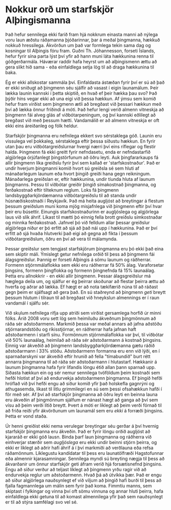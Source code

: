 # Nokkur orð um starfskjör Alþingismanna

Það hefur sennilega ekki farið fram hjá nokkrum einasta manni að nýlega voru laun æðstu ráðamanna þjóðarinnar, þar á meðal þingmanna, hækkuð nokkuð hressilega.
Ákvörðun um það var formlega tekin sama dag og kosningar til Alþingis fóru fram.
Guðni Th. Jóhannesson, forseti Íslands, hefur fyrir sína parta lýst því yfir að hann muni láta hækkunina renna til góðgerðarmála.
Háværar raddir hafa heyrst um að alþingismenn ættu að gera slíkt hið sama - eða einfaldlega setja lög til að draga hækkunina til baka.

Ég er ekki allskostar sammála því.
Einfaldasta ástæðan fyrir því er sú að það er ekki sniðugt að þingmenn séu sjálfir að vasast í eigin launamálum.
Þeir lækka launin kannski í þetta skiptið, en hvað ef þeir hækka þau svo?
Það þýðir hins vegar ekki að una eigi við þessa hækkun.
Af ýmsu sem komið hefur fram virðist sem þingmenn ætli að bregðast við þessari hækkun með því að lækka önnur fríðindi á móti.
Það hefur lengi verið almenn vitneskja að þingmenn fái alveg glás af viðbótarpeningum, og því kannski eðlilegt að bregðast við með þessum hætti.
Vandamálið er að almenn vitneskja er oft ekki eins áreiðanleg og fólk heldur.

Starfskjör þingmanna eru nefnilega ekkert svo sérstaklega góð.
Launin eru vissulega vel þokkaleg, sérstaklega eftir þessa síðustu hækkun.
En fyrir utan þau eru viðbótargreiðslurnar hvergi nærri því eins ríflegar og flestir halda.
Þingmenn fá ekki greitt fyrir nefndasetu, enda er nefndastarfið algjörlega órjúfanlegt þingstörfunum að öðru leyti.
Auk þingfararkaups fá allir þingmenn líka greiðslu fyrir því sem kallað er 'starfskostnaður'.
Það er undir hverjum þingmanni komið hvort sú greiðsla sé sem hluti af mánaðarlegum launum eða hvort þingið greiði hana gegn reikningum.
Mánaðarlega greiðslan er, eftir hækkunina, undir tíunda hluta af launum þingmanns.
Þessu til viðbótar greiðir þingið símakostnað þingmanna, og ferðakostnað eftir tilteknum reglum.
Loks fá þingmenn landsbyggðarkjördæmanna viðbótargreiðslu til að standa undir húsnæðiskostnaði í Reykjavík.
Það má heita augljóst að breytingar á flestum þessum greiðslum muni koma mjög misjafnlega við þingmenn eftir því hvar þeir eru búsettir.
Einungis starfskostnaðurinn er augljóslega og algjörlega laus við slík áhrif.
Líkast til mætti þó einnig fella brott greiðslu símkostnaðar og minnka ferðakostnað.
Jafnvel þó við felldum allar þessar greiðslur algjörlega niður er þó erfitt að sjá að það nái upp í hækkunina.
Það er því erfitt að sjá hvaða hlutverki það eigi að gegna að fikta í þessum viðbótargreiðslum, öðru en því að vera til málamynda.

Þessar greiðslur sem tengjast starfskjörum þingmanna eru þó ekki það eina sem skiptir máli.
Ýmislegt getur nefnilega orðið til þess að þingmenn fái álagsgreiðslur.
Þannig er forseti Alþingis á sömu launum og ráðherrar.
Formenn stjórnmálaflokka sem ekki eru ráðherrar fá 50% álag.
Varaforsetar þingsins, formenn þingflokka og formenn þingnefnda fá 15% launaálag.
Þetta eru allnokkrir - en ekki allir þingmenn.
Þessar álagsgreiðslur má hæglega deila um, og sjálfur er ég þeirrar skoðunar að flestar þeirra ættu að hverfa og aðrar að lækka.
Ef hægt er að nota tækifærið núna til að ráðast gegn þeim er sjálfsagt að gera það.
En sú staðreynd að þingmenn _geti_ breytt þessum hlutum í tilraun til að bregðast við hneykslun almennings er í raun vandamál í sjálfu sér.

Við skulum nefnilega rifja upp atriði sem virðist gersamlega horfið úr minni fólks.
Árið 2008 voru sett lög sem heimiluðu ákveðnum þingmönnum að ráða sér aðstoðarmenn.
Markmið þessa var meðal annars að jafna aðstöðu stjórnarandstöðu og ríkisstjórnar, en ráðherrar hafa jafnan haft aðstoðarmenn í starfi sínu.
Formönnum stjórnmálaflokka var því, til viðbótar við 50% launaálag, heimilað að ráða sér aðstoðarmann á kostnað þingsins.
Einnig var ákveðið að þingmenn landsbyggðarkjördæmanna gætu ráðið aðstoðarmann í 33% stöðu.
Aðstoðarmenn formanna eru enn við lýði, en í sparnaðarskyni var ákveðið eftir hrunið að fella "tímabundið" burt rétt annarra þingmanna til að ráða sér aðstoðarmann í hlutastarf.
Hækkanir á launum þingmanna hafa fyrir lifandis löngu étið allan þann sparnað upp.
Síðasta hækkun ein og sér nemur sennilega tvöföldum þeim kostnaði sem hefði hlotist af því að endurvekja aðstoðarmenn þingmanna.
Ef þingið hefði hróflað við því hefði engu að síður komið yfir það holskefla gagnrýni og athugasemda, líkast til litlu grimmilegri en sú sem þessi ofsahækkun hafði í för með sér.
Af því að starfskjör þingmanna að öðru leyti en beinna launa eru ákveðin af þingmönnum sjálfum er nánast hægt að ganga að því sem vísu að þeim verði lítið breytt.
Þvert á móti er líklegt að þeim verði fórnað til að friða reiði yfir ákvörðunum um launamál sem eru _ekki_ á forræði þingsins.
Þetta er vond staða.

Úr henni greiðist ekki nema verulegar breytingar séu gerðar á því hvernig starfskjör þingmanna eru ákveðin.
Það er fyrir löngu orðið augljóst að kjararáð er ekki góð lausn.
Binda þarf laun þingmanna og ráðherra við einhverjar stærðir sem _augljóslega_ eru ekki undir beinni stjórn þeirra, og ekki er líklegt að aðrir hafi áhrif á í því markmiði að verðlauna eða refsa ráðamönnum.
Líklegustu kandídatar til þess eru launatölfræði Hagstofunnar eða almennir kjarasamningar.
Sennilega myndi sú breyting nægja til þess að ákvarðanir um önnur starfskjör geti áfram verið hjá forsætisnefnd þingsins.
Engu að síður verður að teljast líklegt að þingmenn yrðu ragir við að endurvekja reglur um aðstoðarmenn.
Hvað þá að útvíkka þær.
Það er engu að síður algjörlega nauðsynlegt ef við viljum að þingið hafi burði til þess að fjalla fagmannlega um málin sem fyrir það koma.
Fimmtíu manns, sem skiptast í fylkingar og vinna því oft sömu vinnuna og annar hluti þeirra, hafa einfaldlega ekki getuna til að komast almennilega yfir það sem nauðsynlegt er til að stýra samfélagi svo vel sé.
